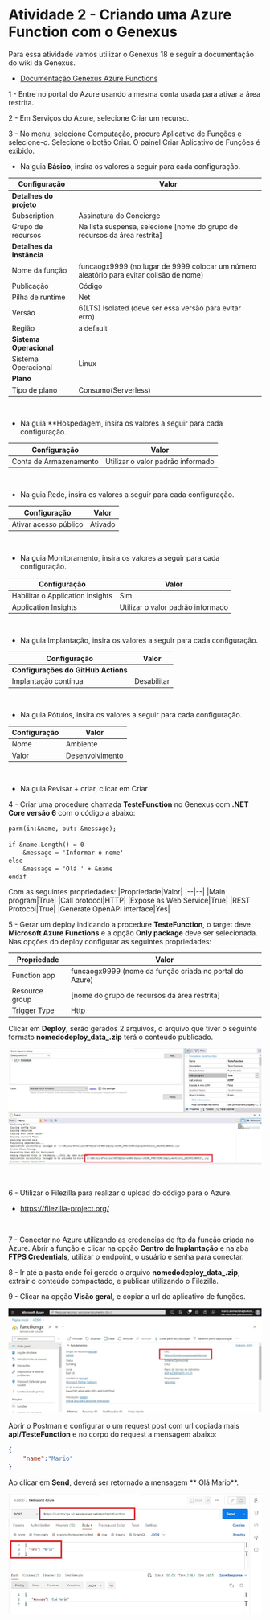 # Atividade 2 - Criando uma Azure Function com o Genexus

Para essa atividade vamos utilizar o Genexus 18 e seguir a documentação do wiki da Genexus.

- [Documentação Genexus Azure Functions](https://wiki.genexus.com/commwiki/servlet/wiki?47430,Azure+Functions)

1 - Entre no portal do Azure  usando a mesma conta usada para ativar a área restrita.

2 - Em Serviços do Azure, selecione Criar um recurso.

3 - No menu, selecione Computação, procure Aplicativo de Funções e selecione-o. Selecione o botão Criar. O painel Criar Aplicativo de Funções é exibido.

 - Na guia **Básico**, insira os valores a seguir para cada configuração.

|Configuração|Valor|
|--|--|
|**Detalhes do projeto**||
|Subscription|Assinatura do Concierge|
|Grupo de recursos|Na lista suspensa, selecione [nome do grupo de recursos da área restrita]|
|**Detalhes da Instância**||
|Nome da função|funcaogx9999 (no lugar de 9999 colocar um número aleatório para evitar colisão de nome)|
|Publicação|Código|
|Pilha de runtime|Net|
|Versão|6(LTS) Isolated (deve ser essa versão para evitar erro)|
|Região|a default|
|**Sistema Operacional**||
|Sistema Operacional|Linux|
|**Plano**||
|Tipo de plano|Consumo(Serverless)|
<br>

- Na guia **Hospedagem, insira os valores a seguir para cada configuração.

|Configuração|Valor|
|--|--|
|Conta de Armazenamento|Utilizar o valor padrão informado|
<br>

- Na guia Rede, insira os valores a seguir para cada configuração.

|Configuração|Valor|
|--|--|
|Ativar acesso público|Ativado|
<br>

- Na guia Monitoramento, insira os valores a seguir para cada configuração.

|Configuração|Valor|
|--|--|
|Habilitar o Application Insights|Sim|
|Application Insights|Utilizar o valor padrão informado|
<br>

- Na guia Implantação, insira os valores a seguir para cada configuração.

|Configuração|Valor|
|--|--|
|**Configurações do GitHub Actions**||
|Implantação contínua|Desabilitar|
<br>

- Na guia Rótulos, insira os valores a seguir para cada configuração.

|Configuração|Valor|
|--|--|
|Nome|Ambiente|
|Valor|Desenvolvimento|
<br>

- Na guia Revisar + criar, clicar em Criar

4 - Criar uma procedure chamada **TesteFunction** no Genexus com **.NET Core versão 6** com o código a abaixo:
````
parm(in:&name, out: &message);

if &name.Length() = 0 
	&message = 'Informar o nome'
else 
	&message = 'Olá ' + &name
endif
````
Com as seguintes propriedades:
|Propriedade|Valor|
|--|--|
|Main program|True|
|Call protocol|HTTP|
|Expose as Web Service|True|
|REST Protocol|True|
|Generate OpenAPI interface|Yes|
<br>

5 - Gerar um deploy indicando a procedure **TesteFunction**, o target deve **Microsoft Azure Functions** e a opção **Only package** deve ser selecionada.
Nas opções do deploy configurar as seguintes propriedades:

|Propriedade|Valor|
|--|--|
|Function app|funcaogx9999 (nome da função criada no portal do Azure)|
|Resource group|[nome do grupo de recursos da área restrita]|
|Trigger Type|Http|

Clicar em **Deploy**, serão gerados 2 arquivos, o arquivo que tiver o seguinte formato **nomedodeploy_data_.zip** terá o conteúdo publicado.

![Deploy Genexus](../images/genexus-deploy.jpg)

<br>

6 - Utilizar o Filezilla para realizar o upload do código para o Azure. 

- https://filezilla-project.org/
<br>


7 - Conectar no Azure utilizando as credencias de ftp da função criada no Azure. Abrir a função e clicar na opção **Centro de Implantação** e na aba **FTPS Credentials**, utilizar o endpoint, o usuário e senha para conectar.
<br>

8 - Ir até a pasta onde foi gerado o arquivo **nomedodeploy_data_.zip**, extrair o conteúdo compactado, e publicar utilizando o Filezilla.
<br>


9 - Clicar na opção **Visão geral**, e copiar a url do aplicativo de funções.

![Url da função](../images/appfunction-url.jpg)

Abrir o Postman e configurar o um request post com url copiada mais **api/TesteFunction** e no corpo do request a mensagem abaixo:

````Json
{
    "name":"Mario"
}
````

Ao clicar em **Send**, deverá ser retornado a mensagem ** Olá Mario**.

![Teste Postman](../images/test-postman.jpg)
